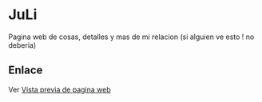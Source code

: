 # JuLi

Pagina web de cosas, detalles y mas de mi relacion (si alguien ve esto ! no deberia)

## Enlace

Ver [Vista previa de pagina web](https://jspachecob.github.io/jl/)
